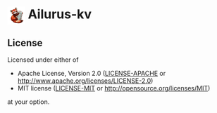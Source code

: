 # <a><img src="docs/images/ailurus-kv-logo.png" height="40" valign="top" /></a> Ailurus-kv
[comment]: <> (Thanks `Bing Image Creator` for creating this adorable logo, the prompt is "adorable cartoon red panda holding a database in its paws, draw in Sketch")

## License

Licensed under either of

 * Apache License, Version 2.0
   ([LICENSE-APACHE](LICENSE-APACHE) or http://www.apache.org/licenses/LICENSE-2.0)
 * MIT license
   ([LICENSE-MIT](LICENSE-MIT) or http://opensource.org/licenses/MIT)

at your option.
